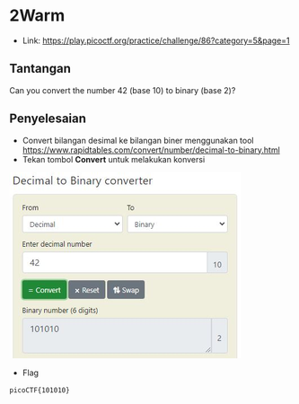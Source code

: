 # 2Warm
- Link: https://play.picoctf.org/practice/challenge/86?category=5&page=1

## Tantangan
Can you convert the number 42 (base 10) to binary (base 2)?

## Penyelesaian
- Convert bilangan desimal ke bilangan biner menggunakan tool https://www.rapidtables.com/convert/number/decimal-to-binary.html
- Tekan tombol **Convert** untuk melakukan konversi

![alt text](https://github.com/rahardian-dwi-saputra/picoCTF-writeup/blob/main/General%20Skills/2Warm/assets/2warm%201.JPG)

- Flag
```sh
picoCTF{101010}
```